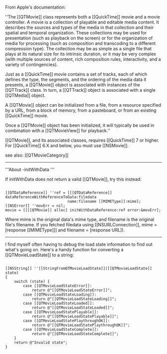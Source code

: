 

From Apple's documentation:

''The [[QTMovie]] class represents both a [[QuickTime]] movie and a movie controller. A movie is a collection of playable and editable media content. It describes the sources and types of the media in that collection and their spatial and temporal organization. These collections may be used for presentation (such as playback on the screen) or for the organization of media for processing (such as composition and transcoding to a different compression type). The collection may be as simple as a single file that plays at its natural size for its intrinsic duration, or it may be very complex (with multiple sources of content, rich composition rules, interactivity, and a variety of contingencies).

Just as a [[QuickTime]] movie contains a set of tracks, each of which defines the type, the segments, and the ordering of the media data it presents, a [[QTMovie]] object is associated with instances of the [[QTTrack]] class. In turn, a [[QTTrack]] object is associated with a single [[QTMedia]] object.

A [[QTMovie]] object can be initialized from a file, from a resource specified by a URL, from a block of memory, from a pasteboard, or from an existing [[QuickTime]] movie.

Once a [[QTMovie]] object has been initialized, it will typically be used in combination with a [[QTMovieView]] for playback.''

[[QTMovie]], and its associated classes, requires [[QuickTime]] 7 or higher. For [[QuickTime]] 6.X and below, you must use [[NSMovie]].

see also: [[QTMovieCategory]]

----

'''About -initWithData '''

If initWithData does not return a valid [[QTMovie]], try this instead:

<code>
[[QTDataReference]] ''ref = [[[QTDataReference]] dataReferenceWithReferenceToData:filedata
							name:filename [[MIMEType]]:mime];
[[NSError]] ''movErr = nil;
movie = [[[[QTMovie]] alloc] initWithDataReference:ref error:&movErr];
</code>

Where mime is the original data's mime type, and filename is the original file's filename. If you fetched filedata using [[NSURLConnection]], mime = [response [[MIMEType]]] and filename = [response URL]).

----

I find myself often having to debug the load state information to find out what's going on. Here's a handy function for converting a [[QTMovieLoadState]] to a string:

<code>
[[NSString]] ''[[StringFromQTMovieLoadState]]([[QTMovieLoadState]] state)
{
	switch (state) {
		case [[QTMovieLoadStateError]]:
			return @"[[QTMovieLoadStateError]]";
		case [[QTMovieLoadStateLoading]]:
			return @"[[QTMovieLoadStateLoading]]";
		case [[QTMovieLoadStateLoaded]]:
			return @"[[QTMovieLoadStateLoaded]]";
		case [[QTMovieLoadStatePlayable]]:
			return @"[[QTMovieLoadStatePlayable]]";
		case [[QTMovieLoadStatePlaythroughOK]]:
			return @"[[QTMovieLoadStatePlaythroughOK]]";
		case [[QTMovieLoadStateComplete]]:
			return @"[[QTMovieLoadStateComplete]]";
	}
	return @"Invalid state";
}
</code>